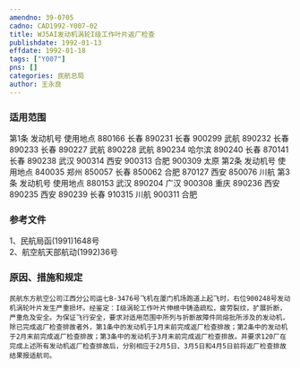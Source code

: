 ```yaml
---
amendno: 39-0705  
cadno: CAD1992-Y007-02  
title: WJ5AI发动机涡轮I级工作叶片返厂检查  
publishdate: 1992-01-13  
effdate: 1992-01-18  
tags: ["Y007"]  
pns: []  
categories: 民航总局  
author: 王永良  
---
```

  
### 适用范围  
第1条  发动机号  使用地点
880166  长春
890231  长春
900299  武航
890232  长春
890233  长春
890227  武航
890228  武航
890234  哈尔滨
890240  长春
870141  长春
890238  武汉
900314  西安
900313  合肥
900309  太原
第2条  发动机号  使用地点
840035  郑州
850057  长春
850062  合肥
870127  西安
850076  川航
第3条  发动机号  使用地点
880153  武汉
890204  广汉
900308  重庆
890236  西安
890235  西安
890239  长春
910315  川航
900311  合肥  
  
<!--more-->  
### 参考文件  
1、民航局函(1991)1648号  
 2、航空航天部航动(1992)36号  
  
### 原因、措施和规定  
    民航东方航空公司江西分公司运七B-3476号飞机在厦门机场跑道上起飞时，右位900248号发动机涡轮叶片发生严重损坏。经鉴定：I级涡轮工作叶片伸根中铸造疏松，疲劳裂纹，扩展折断，严重危及安全。为保证飞行安全，要求对适用范围中所列与折断故障件同熔批所涉及的发动机，除已完成返厂检查排故者外，第1条中的发动机于1月末前完成返厂检查排故；第2条中的发动机于2月末前完成返厂检查排故；第3条中的发动机于3月末前完成返厂检查排故。并要求120厂在完成上述所有发动机返厂检查排故后，分别相应于2月5日、3月5日和4月5日前将返厂检查排故结果报适航司。  
